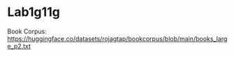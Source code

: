 # Lab1g11g

Book Corpus: https://huggingface.co/datasets/rojagtap/bookcorpus/blob/main/books_large_p2.txt

